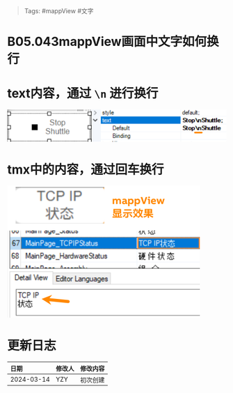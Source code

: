 > Tags: #mappView #文字

# B05.043mappView画面中文字如何换行

# text内容，通过 `\n` 进行换行

![](FILES/043mappView画面中文字如何换行/image-20240314144732069.png)

# tmx中的内容，通过回车换行

![](FILES/043mappView画面中文字如何换行/image-20240314145658686.png)

# 更新日志

| 日期         | 修改人 | 修改内容 |
| :--------- | :-- | :--- |
| 2024-03-14 | YZY | 初次创建 |

